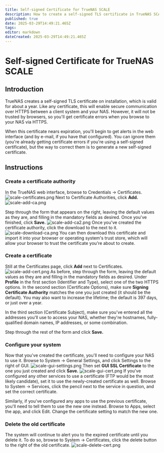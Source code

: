 ```yaml
---
title: Self-signed Certificate for TrueNAS SCALE
description: How to create a self-signed TLS certificate in TrueNAS SCALE/Community Edition
published: true
date: 2025-03-29T14:49:21.465Z
tags: 
editor: markdown
dateCreated: 2025-03-29T14:49:21.465Z
---
```


# Self-signed Certificate for TrueNAS SCALE
## Introduction
TrueNAS creates a self-signed TLS certificate on installation, which is valid for about a year.  Like any certificate, this will enable secure communication over HTTPS between a client system and your NAS.  However, it will not be trusted by browsers, so you'll get certificate errors when you browse to your NAS via HTTPS.

When this certificate nears expiration, you'll begin to get alerts in the web interface (and by e-mail, if you have that configured).  You can ignore them (you're already getting certificate errors if you're using a self-signed certificate), but the way to correct them is to generate a new self-signed certificate.
## Instructions
### Create a certificate authority
In the TrueNAS web interface, browse to Credentials -> Certificates.
![scale-certificates.png](/scale-certificates.png)
Next to Certificate Authorities, click **Add.**
![scale-add-ca.png](/scale-add-ca.png)

Step through the form that appears on the right, leaving the default values as they are, and filling in the mandatory fields as desired.  Once you've finished, click **Save.**
![scale-add-ca2.png](/scale-add-ca2.png)
Once you've created the certificate authority, click the download to the next to it.
![scale-download-ca.png](/scale-download-ca.png)
You can then download this certificate and import it into your browser or operating system's trust store, which will allow your browser to trust the certificate you're about to create.
### Create a certificate
Still at the Certificates page, click **Add** next to Certificates.
![scale-add-cert.png](/scale-add-cert.png)
As before, step through the form, leaving the default values as they are and filling in the mandatory fields as desired.  Under **Profile** in the first section (Identifier and Type), select one of the two HTTPS options.  In the second section (Certificate Options), make sure **Signing Certificate Authority** matches the one you just created (it should be the default).  You may also want to increase the lifetime; the default is 397 days, or just over a year.

In the third section (Certificate Subject), make sure you've entered all the addresses you'll use to access your NAS, whether they're hostnames, fully-qualified domain names, IP addresses, or some combination.

Step through the rest of the form and click **Save.**
### Configure your system
Now that you've created the certificate, you'll need to configure your NAS to use it.  Browse to System -> General Settings, and click Settings to the right of GUI.
![scale-gui-settings.png](/scale-gui-settings.png)
Then set **GUI SSL Certificate** to the one you just created and click **Save.**
![scale-gui-cert.png](/scale-gui-cert.png)
If you've configured any other services to use a certificate (FTP would be the most likely candidate), set it to use the newly-created certificate as well.  Browse to System -> Services, click the pencil next to the service in question, and set the correct certificate.

Similarly, if you've configured any apps to use the previous certificate, you'll need to tell them to use the new one instead.  Browse to Apps, select the app, and click Edit.  Change the certificate setting to match the new one.
### Delete the old certificate
The system will continue to alert you to the expired certificate until you delete it.  To do so, browse to System -> Certificates, click the delete button to the right of the old certificate.
![scale-delete-cert.png](/scale-delete-cert.png)
